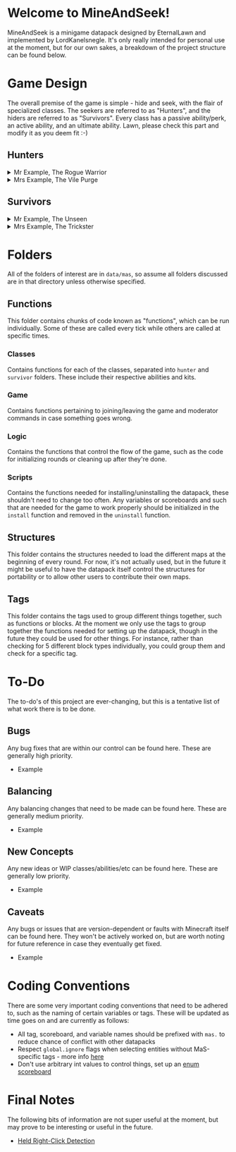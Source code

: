 
# Welcome to MineAndSeek!

MineAndSeek is a minigame datapack designed by EternalLawn and implemented by LordKanelsnegle. It's only really intended for personal use at the moment, but for our own sakes, a breakdown of the project structure can be found below.

# Game Design

The overall premise of the game is simple - hide and seek, with the flair of specialized classes. The seekers are referred to as "Hunters", and the hiders are referred to as "Survivors". Every class has a passive ability/perk, an active ability, and an ultimate ability. Lawn, please check this part and modify it as you deem fit :-)

## Hunters

<details>
  <summary>Mr Example, The Rogue Warrior</summary>
  
  > A small lore-y character description
  
  > **Passive - Yo Mama**
  <br>EEEEEEEE
  
  > **Active - My Mama**
  <br>ooooooo
  
  > **Ultimate - Our Mama**
  <br>aaaaaaaaaaaaa
 
</details>

<details>
  <summary>Mrs Example, The Vile Purge</summary>
  
  > A small lore-y character description
  
  > **Passive - Yo Mama**
  <br>EEEEEEEE
  
  > **Active - My Mama**
  <br>ooooooo
  
  > **Ultimate - Our Mama**
  <br>aaaaaaaaaaaaa
 
</details>

## Survivors

<details>
  <summary>Mr Example, The Unseen</summary>
  
  > A small lore-y character description
  
  > **Passive - Yo Mama**
  <br>EEEEEEEE
  
  > **Active - My Mama**
  <br>ooooooo
  
  > **Ultimate - Our Mama**
  <br>aaaaaaaaaaaaa
 
</details>

<details>
  <summary>Mrs Example, The Trickster</summary>
  
  > A small lore-y character description
  
  > **Passive - Yo Mama**
  <br>EEEEEEEE
  
  > **Active - My Mama**
  <br>ooooooo
  
  > **Ultimate - Our Mama**
  <br>aaaaaaaaaaaaa
 
</details>

# Folders

All of the folders of interest are in `data/mas`, so assume all folders discussed are in that directory unless otherwise specified.

## Functions

This folder contains chunks of code known as "functions", which can be run individually. Some of these are called every tick while others are called at specific times.

### Classes
Contains functions for each of the classes, separated into `hunter` and `survivor` folders. These include their respective abilities and kits.

### Game
Contains functions pertaining to joining/leaving the game and moderator commands in case something goes wrong.

### Logic
Contains the functions that control the flow of the game, such as the code for initializing rounds or cleaning up after they're done.

### Scripts
Contains the functions needed for installing/uninstalling the datapack, these shouldn't need to change too often. Any variables or scoreboards and such that are needed for the game to work properly should be initialized in the `install` function and removed in the `uninstall` function.

## Structures

This folder contains the structures needed to load the different maps at the beginning of every round. For now, it's not actually used, but in the future it might be useful to have the datapack itself control the structures for portability or to allow other users to contribute their own maps.

## Tags

This folder contains the tags used to group different things together, such as functions or blocks. At the moment we only use the tags to group together the functions needed for setting up the datapack, though in the future they could be used for other things. For instance, rather than checking for 5 different block types individually, you could group them and check for a specific tag.


# To-Do

The to-do's of this project are ever-changing, but this is a tentative list of what work there is to be done.

## Bugs

Any bug fixes that are within our control can be found here. These are generally high priority.
- Example

## Balancing

Any balancing changes that need to be made can be found here. These are generally medium priority.
- Example

## New Concepts

Any new ideas or WIP classes/abilities/etc can be found here. These are generally low priority.
- Example

## Caveats
Any bugs or issues that are version-dependent or faults with Minecraft itself can be found here. They won't be actively worked on, but are worth noting for future reference in case they eventually get fixed.
- Example

# Coding Conventions

There are some very important coding conventions that need to be adhered to, such as the naming of certain variables or tags. These will be updated as time goes on and are currently as follows:
- All tag, scoreboard, and variable names should be prefixed with `mas.` to reduce chance of conflict with other datapacks
- Respect `global.ignore` flags when selecting entities without MaS-specific tags - more info [here](https://mc-datapacks.github.io/en/conventions/global_ignoring_tag.html)
- Don't use arbitrary int values to control things, set up an [enum scoreboard](https://mc-datapacks.github.io/en/tips/enum_scoreboard.html)

# Final Notes

The following bits of information are not super useful at the moment, but may prove to be interesting or useful in the future.
- [Held Right-Click Detection](https://mc-datapacks.github.io/en/tips/holding_right_click_detection.html)